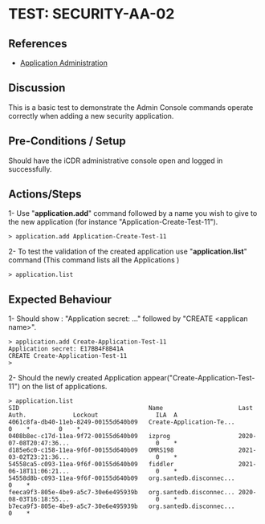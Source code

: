 # TEST: SECURITY-AA-02

## References

* [Application Administration](./)

## Discussion

This is a basic test to demonstrate the Admin Console commands operate correctly when adding a new security application.

## Pre-Conditions / Setup

Should have the iCDR administrative console open and logged in successfully.

## Actions/Steps

1- Use "**application.add**" command followed by a name you wish to give to the new application \(for instance "Application-Create-Test-11"\).

```text
> application.add Application-Create-Test-11
```

2- To test the  validation of the created application use "**application.list**" command \(This command lists all the Applications \)

```text
> application.list
```

## Expected Behaviour

1- Should show : "Application secret: ..." followed by "CREATE &lt;applican name&gt;".

```text
> application.add Create-Application-Test-11
Application secret: E17BB4F8B41A
CREATE Create-Application-Test-11
>
```

2- Should the newly created Application appear\("Create-Application-Test-11"\) on the list of applications.

```text
> application.list
SID                                    Name                     Last Auth.             Lockout                ILA  A
4061c8fa-db40-11eb-8249-00155d640b09   Create-Application-Te...                                               0    *        0    *
0408b8ec-c17d-11ea-9f72-00155d640b09   izprog                   2020-07-08T20:47:36...                        0    *
d185e6c0-c158-11ea-9f6f-00155d640b09   OMRS198                  2021-03-02T23:21:36...                        0    *
54558ca5-c093-11ea-9f6f-00155d640b09   fiddler                  2021-06-18T11:06:21...                        0    *
54558d8b-c093-11ea-9f6f-00155d640b09   org.santedb.disconnec...                                               0    *
feeca9f3-805e-4be9-a5c7-30e6e495939b   org.santedb.disconnec... 2020-08-03T16:18:55...                        0    *
b7eca9f3-805e-4be9-a5c7-30e6e495939b   org.santedb.disconnec...                                               0    *
```

